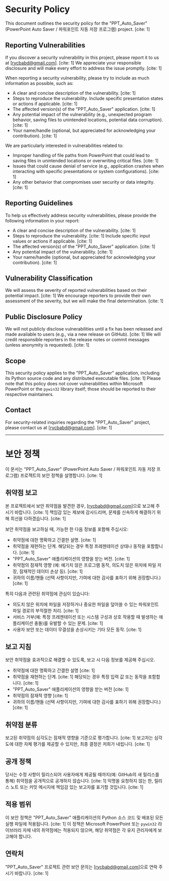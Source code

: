 # Security Policy

This document outlines the security policy for the "PPT_Auto_Saver" (PowerPoint Auto Saver / 파워포인트 자동 저장 프로그램) project. [cite: 1]

## Reporting Vulnerabilities

If you discover a security vulnerability in this project, please report it to us at [rycbabd@gmail.com]. [cite: 1] We appreciate your responsible disclosure and will make every effort to address the issue promptly. [cite: 1]

When reporting a security vulnerability, please try to include as much information as possible, such as:

* A clear and concise description of the vulnerability. [cite: 1]
* Steps to reproduce the vulnerability. Include specific presentation states or actions if applicable. [cite: 1]
* The affected version(s) of the "PPT_Auto_Saver" application. [cite: 1]
* Any potential impact of the vulnerability (e.g., unexpected program behavior, saving files to unintended locations, potential data corruption). [cite: 1]
* Your name/handle (optional, but appreciated for acknowledging your contribution). [cite: 1]

We are particularly interested in vulnerabilities related to:

* Improper handling of file paths from PowerPoint that could lead to saving files in unintended locations or overwriting critical files. [cite: 1]
* Issues that could cause denial of service (e.g., application crashes when interacting with specific presentations or system configurations). [cite: 1]
* Any other behavior that compromises user security or data integrity. [cite: 1]

## Reporting Guidelines

To help us effectively address security vulnerabilities, please provide the following information in your report:

* A clear and concise description of the vulnerability. [cite: 1]
* Steps to reproduce the vulnerability. [cite: 1] Include specific input values or actions if applicable. [cite: 1]
* The affected version(s) of the "PPT_Auto_Saver" application. [cite: 1]
* Any potential impact of the vulnerability. [cite: 1]
* Your name/handle (optional, but appreciated for acknowledging your contribution). [cite: 1]

## Vulnerability Classification

We will assess the severity of reported vulnerabilities based on their potential impact. [cite: 1] We encourage reporters to provide their own assessment of the severity, but we will make the final determination. [cite: 1]

## Public Disclosure Policy

We will not publicly disclose vulnerabilities until a fix has been released and made available to users (e.g., via a new release on GitHub). [cite: 1] We will credit responsible reporters in the release notes or commit messages (unless anonymity is requested). [cite: 1]

## Scope

This security policy applies to the "PPT_Auto_Saver" application, including its Python source code and any distributed executable files. [cite: 1] Please note that this policy does not cover vulnerabilities within Microsoft PowerPoint or the `pywin32` library itself; those should be reported to their respective maintainers.

## Contact

For security-related inquiries regarding the "PPT_Auto_Saver" project, please contact us at [rycbabd@gmail.com]. [cite: 1]

---

# 보안 정책

이 문서는 "PPT_Auto_Saver" (PowerPoint Auto Saver / 파워포인트 자동 저장 프로그램) 프로젝트의 보안 정책을 설명합니다. [cite: 1]

## 취약점 보고

본 프로젝트에서 보안 취약점을 발견한 경우, [rycbabd@gmail.com]으로 보고해 주시기 바랍니다. [cite: 1] 책임감 있는 제보에 감사드리며, 문제를 신속하게 해결하기 위해 최선을 다하겠습니다. [cite: 1]

보안 취약점을 보고하실 때, 가능한 한 다음 정보를 포함해 주십시오:

* 취약점에 대한 명확하고 간결한 설명. [cite: 1]
* 취약점을 재현하는 단계. 해당되는 경우 특정 프레젠테이션 상태나 동작을 포함합니다. [cite: 1]
* "PPT_Auto_Saver" 애플리케이션의 영향을 받는 버전. [cite: 1]
* 취약점의 잠재적 영향 (예: 예기치 않은 프로그램 동작, 의도치 않은 위치에 파일 저장, 잠재적인 데이터 손상 등). [cite: 1]
* 귀하의 이름/핸들 (선택 사항이지만, 기여에 대한 감사를 표하기 위해 권장합니다.) [cite: 1]

특히 다음과 관련된 취약점에 관심이 있습니다:

* 의도치 않은 위치에 파일을 저장하거나 중요한 파일을 덮어쓸 수 있는 파워포인트 파일 경로의 부적절한 처리. [cite: 1]
* 서비스 거부(예: 특정 프레젠테이션 또는 시스템 구성과 상호 작용할 때 발생하는 애플리케이션 충돌)를 유발할 수 있는 문제. [cite: 1]
* 사용자 보안 또는 데이터 무결성을 손상시키는 기타 모든 동작. [cite: 1]

## 보고 지침

보안 취약점을 효과적으로 해결할 수 있도록, 보고 시 다음 정보를 제공해 주십시오.

* 취약점에 대한 명확하고 간결한 설명 [cite: 1]
* 취약점을 재현하는 단계. [cite: 1] 해당되는 경우 특정 입력 값 또는 동작을 포함합니다. [cite: 1]
* "PPT_Auto_Saver" 애플리케이션의 영향을 받는 버전 [cite: 1]
* 취약점의 잠재적 영향 [cite: 1]
* 귀하의 이름/핸들 (선택 사항이지만, 기여에 대한 감사를 표하기 위해 권장합니다.) [cite: 1]

## 취약점 분류

보고된 취약점의 심각도는 잠재적 영향을 기준으로 평가합니다. [cite: 1] 보고자는 심각도에 대한 자체 평가를 제공할 수 있지만, 최종 결정은 저희가 내립니다. [cite: 1]

## 공개 정책

당사는 수정 사항이 릴리스되어 사용자에게 제공될 때까지(예: GitHub의 새 릴리스를 통해) 취약점을 공개적으로 공개하지 않습니다. [cite: 1] 익명을 요청하지 않는 한, 릴리스 노트 또는 커밋 메시지에 책임감 있는 보고자를 표기할 것입니다. [cite: 1]

## 적용 범위

이 보안 정책은 "PPT_Auto_Saver" 애플리케이션의 Python 소스 코드 및 배포된 모든 실행 파일에 적용됩니다. [cite: 1] 이 정책은 Microsoft PowerPoint 또는 `pywin32` 라이브러리 자체 내의 취약점에는 적용되지 않으며, 해당 취약점은 각 유지 관리자에게 보고해야 합니다.

## 연락처

"PPT_Auto_Saver" 프로젝트 관련 보안 문의는 [rycbabd@gmail.com]으로 연락 주시기 바랍니다. [cite: 1]
